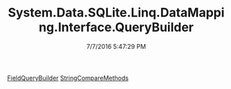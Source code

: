 ﻿---
title: System.Data.SQLite.Linq.DataMapping.Interface.QueryBuilder
date: 7/7/2016 5:47:29 PM
---

[FieldQueryBuilder](T-System.Data.SQLite.Linq.DataMapping.Interface.QueryBuilder.FieldQueryBuilder.html)
[StringCompareMethods](T-System.Data.SQLite.Linq.DataMapping.Interface.QueryBuilder.StringCompareMethods.html)
